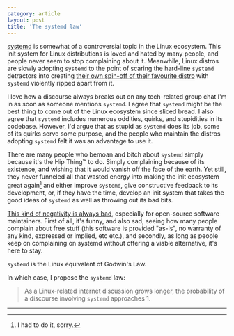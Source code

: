 ```yaml
---
category: article
layout: post
title: 'The systemd law'
---
```


[systemd](https://www.freedesktop.org/wiki/Software/systemd/) is somewhat of a controversial topic in the Linux ecosystem. This init system for Linux distributions is loved and hated by many people, and people never seem to stop complaining about it. Meanwhile, Linux distros are slowly adopting `systemd` to the point of scaring the hard-line `systemd` detractors into creating [their own spin-off of their favourite distro](https://devuan.org/) with `systemd` violently ripped apart from it.

I love how a discourse always breaks out on any tech-related group chat I'm in as soon as someone mentions `systemd`. I agree that `systemd` might be the best thing to come out of the Linux ecosystem since sliced bread. I also agree that `systemd` includes numerous oddities, quirks, and stupidities in its codebase. However, I'd argue that as stupid as `systemd` does its job, some of its quirks serve some purpose, and the people who maintain the distros adopting `systemd` felt it was an advantage to use it.

There are many people who bemoan and bitch about `systemd` simply because it's the Hip Thing&trade; to do. Simply complaining because of its existence, and wishing that it would vanish off the face of the earth. Yet still, they never funneled all that wasted energy into making the init ecosystem great again[^fn-1] and either improve `systemd`, give constructive feedback to its development, or, if they have the time, develop an init system that takes the good ideas of `systemd` as well as throwing out its bad bits.

[This kind of negativity is always bad](https://medium.com/@thejameskyle/dear-javascript-7e14ffcae36c), especially for open-source software maintainers. First of all, it's funny, and also sad, seeing how many people complain about free stuff (this software is provided "as-is", no warranty of any kind, expressed or implied, etc etc.), and secondly, as long as people keep on complaining on systemd without offering a viable alternative, it's here to stay.

`systemd` is the Linux equivalent of Godwin's Law.

In which case, I propose the `systemd` law:

> As a Linux-related internet discussion grows longer, the probability of a
> discourse involving `systemd` approaches 1.

---

[^fn-1]: I had to do it, sorry.
